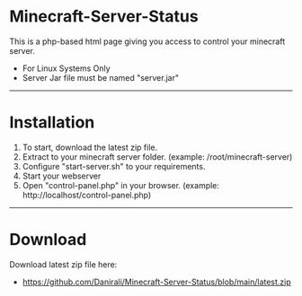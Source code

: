 # Minecraft-Server-Status
This is a php-based html page giving you access to control your minecraft server.

- For Linux Systems Only
- Server Jar file must be named "server.jar"
---------------------------------------------------------------------------------

# Installation
1) To start, download the latest zip file.
2) Extract to your minecraft server folder. (example: /root/minecraft-server)
3) Configure "start-server.sh" to your requirements.
4) Start your webserver
5) Open "control-panel.php" in your browser. (example: http://localhost/control-panel.php)

---------------------------------------------------------------------------------

# Download

Download latest zip file here:

- https://github.com/Danirali/Minecraft-Server-Status/blob/main/latest.zip
